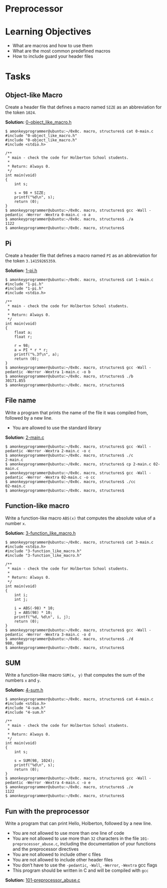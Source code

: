 # Preprocessor

# Learning Objectives

* What are macros and how to use them
* What are the most common predefined macros
* How to include guard your header files

# Tasks

## Object-like Macro

Create a header file that defines a macro named `SIZE` as an abbreviation for the token `1024`.

**Solution:** [0-object_like_macro.h](https://github.com/Cofucan/alx-low_level_programming/blob/main/0x0D-preprocessor/0-object_like_macro.h)

```
$ amonkeyprogrammer@ubuntu:~/0x0c. macro, structures$ cat 0-main.c
#include "0-object_like_macro.h"
#include "0-object_like_macro.h"
#include <stdio.h>

/**
 * main - check the code for Holberton School students.
 *
 * Return: Always 0.
 */
int main(void)
{
    int s;

    s = 98 + SIZE;
    printf("%d\n", s);
    return (0);
}
$ amonkeyprogrammer@ubuntu:~/0x0c. macro, structures$ gcc -Wall -pedantic -Werror -Wextra 0-main.c -o a
$ amonkeyprogrammer@ubuntu:~/0x0c. macro, structures$ ./a 
1122
$ amonkeyprogrammer@ubuntu:~/0x0c. macro, structures$ 
```

## Pi

Create a header file that defines a macro named `PI` as an abbreviation for the token `3.14159265359`.

**Solution:** [1-pi.h](https://github.com/Cofucan/alx-low_level_programming/blob/main/0x0D-preprocessor/1-pi.h)

```
$ amonkeyprogrammer@ubuntu:~/0x0c. macro, structures$ cat 1-main.c
#include "1-pi.h"
#include "1-pi.h"
#include <stdio.h>

/**
 * main - check the code for Holberton School students.
 *
 * Return: Always 0.
 */
int main(void)
{
    float a;
    float r;

    r = 98;
    a = PI * r * r;
    printf("%.3f\n", a);
    return (0);
}
$ amonkeyprogrammer@ubuntu:~/0x0c. macro, structures$ gcc -Wall -pedantic -Werror -Wextra 1-main.c -o b
$ amonkeyprogrammer@ubuntu:~/0x0c. macro, structures$ ./b
30171.855
$ amonkeyprogrammer@ubuntu:~/0x0c. macro, structures$
```

## File name

Write a program that prints the name of the file it was compiled from, followed by a new line.

* You are allowed to use the standard library

**Solution:** [2-main.c](https://github.com/Cofucan/alx-low_level_programming/blob/main/0x0D-preprocessor/2-main.c)

```
$ amonkeyprogrammer@ubuntu:~/0x0c. macro, structures$ gcc -Wall -pedantic -Werror -Wextra 2-main.c -o c
$ amonkeyprogrammer@ubuntu:~/0x0c. macro, structures$ ./c 
2-main.c
$ amonkeyprogrammer@ubuntu:~/0x0c. macro, structures$ cp 2-main.c 02-main.c
$ amonkeyprogrammer@ubuntu:~/0x0c. macro, structures$ gcc -Wall -pedantic -Werror -Wextra 02-main.c -o cc
$ amonkeyprogrammer@ubuntu:~/0x0c. macro, structures$ ./cc
02-main.c
$ amonkeyprogrammer@ubuntu:~/0x0c. macro, structures$ 
```

## Function-like macro

Write a function-like macro `ABS(x)` that computes the absolute value of a number `x`.

**Solution:** [3-function_like_macro.h](https://github.com/Cofucan/alx-low_level_programming/blob/main/0x0D-preprocessor/3-function_like_macro.h)

```
$ amonkeyprogrammer@ubuntu:~/0x0c. macro, structures$ cat 3-main.c
#include <stdio.h>
#include "3-function_like_macro.h"
#include "3-function_like_macro.h"

/**
 * main - check the code for Holberton School students.
 *
 * Return: Always 0.
 */
int main(void)
{
    int i;
    int j;

    i = ABS(-98) * 10;
    j = ABS(98) * 10;
    printf("%d, %d\n", i, j);
    return (0);
}
$ amonkeyprogrammer@ubuntu:~/0x0c. macro, structures$ gcc -Wall -pedantic -Werror -Wextra 3-main.c -o d
$ amonkeyprogrammer@ubuntu:~/0x0c. macro, structures$ ./d 
980, 980
$ amonkeyprogrammer@ubuntu:~/0x0c. macro, structures$
```

## SUM

Write a function-like macro `SUM(x, y)` that computes the sum of the numbers `x` and `y`.

**Solution:** [4-sum.h](https://github.com/Cofucan/alx-low_level_programming/blob/main/0x0D-preprocessor/4-sum.h)

```
$ amonkeyprogrammer@ubuntu:~/0x0c. macro, structures$ cat 4-main.c
#include <stdio.h>
#include "4-sum.h"
#include "4-sum.h"

/**
 * main - check the code for Holberton School students.
 *
 * Return: Always 0.
 */
int main(void)
{
    int s;

    s = SUM(98, 1024);
    printf("%d\n", s);
    return (0);
}
$ amonkeyprogrammer@ubuntu:~/0x0c. macro, structures$ gcc -Wall -pedantic -Werror -Wextra 4-main.c -o e
$ amonkeyprogrammer@ubuntu:~/0x0c. macro, structures$ ./e 
1122
$ amonkeyprogrammer@ubuntu:~/0x0c. macro, structures$
```

## Fun with the preprocessor

Write a program that can print Hello, Holberton, followed by a new line.

* You are not allowed to use more than one line of code
* You are not allowed to use more than `32` characters in the file `101-preprocessor_abuse.c`, including the documentation of your functions and the preprocessor directives
* You are not allowed to include other c files
* You are not allowed to include other header files
* You don’t have to use the `-pedantic`, `-Wall`, `-Werror`, `-Wextra` gcc flags
* This program should be written in C and will be compiled with `gcc`

**Solution:** [101-preprocessor_abuse.c](https://github.com/Cofucan/alx-low_level_programming/blob/main/0x0D-preprocessor/101-preprocessor_abuse.c)
